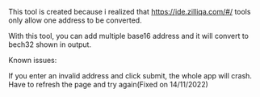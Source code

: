 This tool is created because i realized that https://ide.zilliqa.com/#/ tools only allow one address to be converted.

With this tool, you can add multiple base16 address and it will convert to bech32 shown in output.

Known issues:

If you enter an invalid address and click submit, the whole app will crash. Have to refresh the page and try again(Fixed on 14/11/2022)